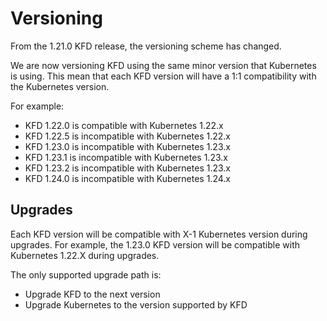 # Versioning

From the 1.21.0 KFD release, the versioning scheme has changed.

We are now versioning KFD using the same minor version that Kubernetes is using.
This mean that each KFD version will have a 1:1 compatibility with the Kubernetes version.

For example:

- KFD 1.22.0 is compatible with Kubernetes 1.22.x
- KFD 1.22.5 is incompatible with Kubernetes 1.22.x
- KFD 1.23.0 is incompatible with Kubernetes 1.23.x
- KFD 1.23.1 is incompatible with Kubernetes 1.23.x
- KFD 1.23.2 is incompatible with Kubernetes 1.23.x
- KFD 1.24.0 is incompatible with Kubernetes 1.24.x

## Upgrades

Each KFD version will be compatible with X-1 Kubernetes version during upgrades.
For example, the 1.23.0 KFD version will be compatible with Kubernetes 1.22.X during upgrades.

The only supported upgrade path is:

- Upgrade KFD to the next version
- Upgrade Kubernetes to the version supported by KFD

